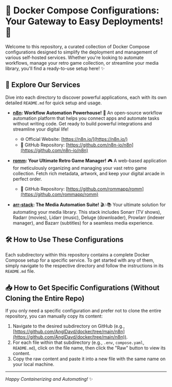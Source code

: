 # 🐳 Docker Compose Configurations: Your Gateway to Easy Deployments! 🚀

Welcome to this repository, a curated collection of Docker Compose configurations designed to simplify the deployment and management of various self-hosted services. Whether you're looking to automate workflows, manage your retro game collection, or streamline your media library, you'll find a ready-to-use setup here! ✨

## 🌟 Explore Our Services

Dive into each directory to discover powerful applications, each with its own detailed `README.md` for quick setup and usage.

*   **[n8n](./n8n/README.md): Workflow Automation Powerhouse!** 🤖
    An open-source workflow automation platform that helps you connect apps and automate tasks without writing code. Get ready to build powerful integrations and streamline your digital life!
    - 🌐 Official Website: [https://n8n.io/](https://n8n.io/)
    - 🐙 GitHub Repository: [https://github.com/n8n-io/n8n](https://github.com/n8n-io/n8n)

*   **[romm](./romm/README.md): Your Ultimate Retro Game Manager!** 🎮
    A web-based application for meticulously organizing and managing your vast retro game collection. Fetch rich metadata, artwork, and keep your digital arcade in perfect order.
    - 🐙 GitHub Repository: [https://github.com/rommapp/romm](https://github.com/rommapp/romm)

*   **[arr-stack](./arr-stack/README.md): The Media Automation Suite!** 🎬🎶📚
    Your ultimate solution for automating your media library. This stack includes Sonarr (TV shows), Radarr (movies), Lidarr (music), Deluge (downloader), Prowlarr (indexer manager), and Bazarr (subtitles) for a seamless media experience.

## 🛠️ How to Use These Configurations

Each subdirectory within this repository contains a complete Docker Compose setup for a specific service. To get started with any of them, simply navigate to the respective directory and follow the instructions in its `README.md` file.

## 📥 How to Get Specific Configurations (Without Cloning the Entire Repo)

If you only need a specific configuration and prefer not to clone the entire repository, you can manually copy its content:

1.  Navigate to the desired subdirectory on GitHub (e.g., [https://github.com/AnglDavd/docker/tree/main/n8n](https://github.com/AnglDavd/docker/tree/main/n8n)).
2.  For each file within that subdirectory (e.g., `.env`, `compose.yaml`, `README.md`), click on the file name, then click the "Raw" button to view its content.
3.  Copy the raw content and paste it into a new file with the same name on your local machine.

---
_Happy Containerizing and Automating!_ ✨
